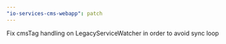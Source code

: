 ```yaml
---
"io-services-cms-webapp": patch
---
```


Fix cmsTag handling on LegacyServiceWatcher in order to avoid sync loop
